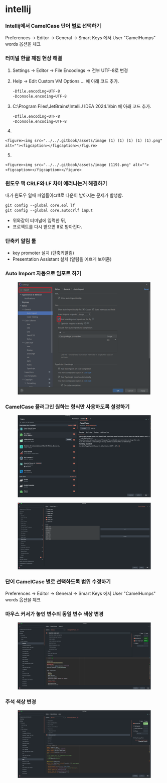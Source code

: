 # intellij

### **Intellij에서 CamelCase 단어 별로 선택하기**

Preferences -> Editor -> General -> Smart Keys 에서 User "CamelHumps" words 옵션을 체크



### 터미널 한글 깨짐 현상 해결

1. Settings -> Editor -> File Encodings ->  전부 UTF-8로 변경
2.  Help -> Edit Custom VM Options ... 에 아래 코드 추가.

    ```
    -Dfile.encoding=UTF-8
    -Dconsole.encoding=UTF-8
    ```
3.  C:\Program Files\JetBrains\IntelliJ IDEA 2024.1\bin 에 아래 코드 추가.

    ```
    -Dfile.encoding=UTF-8
    -Dconsole.encoding=UTF-8
    ```


4.

    <figure><img src="../../.gitbook/assets/image (1) (1) (1) (1) (1).png" alt=""><figcaption></figcaption></figure>


5.

    <figure><img src="../../.gitbook/assets/image (119).png" alt=""><figcaption></figcaption></figure>





### 윈도우 맥 CRLF와 LF 차이 에러나는거 해결하기

내가 윈도우 일때 파일들이crlf로 다운이 받아지는 문제가 발생함.

```
git config --global core.eol lf
git config --global core.autocrlf input
```

* 위와같이 터미널에 입력한 뒤,
* 프로젝트를 다시 받으면 lf로 받아진다.



### 단축키 알림 툴

* key promoter 설치 (단축키알림)
* Presentation Assistant 설치 (알림을 예쁘게 보여줌)



### Auto Import 자동으로 임포트 하기

<figure><img src="../../.gitbook/assets/image (1) (1) (1).png" alt=""><figcaption></figcaption></figure>





### CamelCase 플러그인 원하는 형식만 사용하도록 설정하기

<figure><img src="../../.gitbook/assets/image (120).png" alt=""><figcaption></figcaption></figure>



<figure><img src="../../.gitbook/assets/image (2) (1).png" alt=""><figcaption></figcaption></figure>





### 단어 CamelCase 별로 선택하도록 범위 수정하기

Preferences -> Editor -> General -> Smart Keys 에서 User "CamelHumps" words 옵션을 체크





### 마우스 커서가 놓인 변수의 동일 변수 색상 변경

<figure><img src="../../.gitbook/assets/image (1) (1).png" alt=""><figcaption></figcaption></figure>



### 주석 색상 변경

<figure><img src="../../.gitbook/assets/image (1).png" alt=""><figcaption></figcaption></figure>

